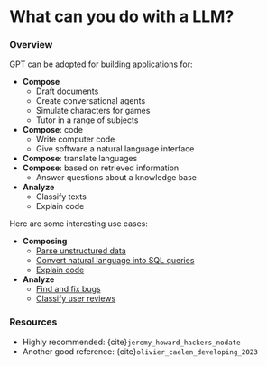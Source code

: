 # What can you do with a LLM?

### Overview
GPT can be adopted for building applications for:
- **Compose**
    - Draft documents
    - Create conversational agents
    - Simulate characters for games
    - Tutor in a range of subjects
- **Compose**: code
    - Write computer code
    - Give software a natural language interface
- **Compose**: translate languages
- **Compose**: based on retrieved information 
    - Answer questions about a knowledge base
- **Analyze**
    - Classify texts
    - Explain code  

Here are some interesting use cases:
- **Composing**
    - [Parse unstructured data](https://platform.openai.com/examples/default-parse-data)
    - [Convert natural language into SQL queries](https://platform.openai.com/examples/default-sql-translate)
    - [Explain code](https://platform.openai.com/examples/default-explain-code)
- **Analyze**
    - [Find and fix bugs](https://platform.openai.com/examples/default-fix-python-bugs)
    - [Classify user reviews](https://platform.openai.com/examples/default-review-classifier)  


### Resources
- Highly recommended: {cite}`jeremy_howard_hackers_nodate`   
- Another good reference: {cite}`olivier_caelen_developing_2023`


```{bibliography}
```